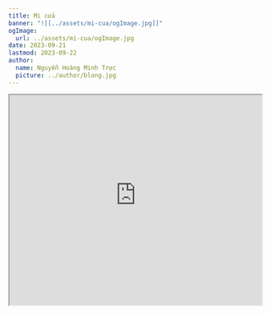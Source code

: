 ```yaml
---
title: Mi cửa
banner: "![[../assets/mi-cua/ogImage.jpg]]"
ogImage:
  url: ../assets/mi-cua/ogImage.jpg
date: 2023-09-21
lastmod: 2023-09-22
author:
  name: Nguyễn Hoàng Minh Trực
  picture: ../author/blong.jpg
---
```

<iframe src="https://projectscanner.streamlit.app/mi-cua/?embed=true" style="height:420px;width:100%;"></iframe>